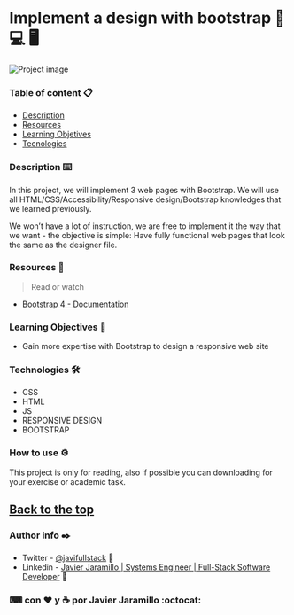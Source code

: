 # Implement a design with bootstrap 📱 💻 🖥


![Project image](https://www.clickittech.com.mx/wp-content/uploads/2018/02/Bootstrap4-Clickittech.png)

### Table of content 📋

- [Description](#description)
- [Resources](#resources)
- [Learning Objetives](#learning-objectives)
- [Tecnologies](#technologies)

### Description ⌨️

In this project, we will implement 3 web pages with Bootstrap. We will use all HTML/CSS/Accessibility/Responsive design/Bootstrap knowledges that we learned previously.

We won’t have a lot of instruction, we are free to implement it the way that we want - the objective is simple: Have fully functional web pages that look the same as the designer file.


### Resources 📖


>Read or watch

- [Bootstrap 4 - Documentation](https://getbootstrap.com/docs/4.1/getting-started/introduction/)

### Learning Objectives 🚀

- Gain more expertise with Bootstrap to design a responsive web site

### Technologies 🛠️

- CSS
- HTML
- JS
- RESPONSIVE DESIGN
- BOOTSTRAP

### How to use ⚙️

This project is only for reading, also if possible you can downloading for your exercise or academic task.

[Back to the top](#Table-of-content)
---
### Author info ✒️

- Twitter - [@javifullstack](https://twitter.com/javifullstack) :blue_heart:
- Linkedin - [Javier Jaramillo | Systems Engineer | Full-Stack Software Developer](https://www.linkedin.com/in/javier-jaramillo-346b681a1/) :gem:

### ⌨ ️con ❤  ️y ☕ por Javier Jaramillo :octocat:


